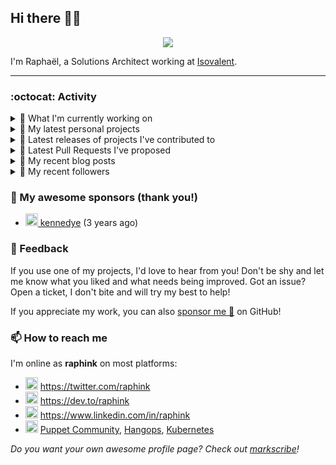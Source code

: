 ## Hi there 👋🏼


<p align="center">
  <a href="https://github.com/ryo-ma/github-profile-trophy"><img src="https://github-profile-trophy.vercel.app/?username=raphink&theme=darkhub&margin-w=15&margin-h=15&no-frame=true&column=5"/></a>
</p>


I'm Raphaël, a Solutions Architect working at [Isovalent](https://github.com/isovalent).

<hr />


### :octocat: Activity

<details>
<summary>👷 What I'm currently working on</summary>

- [raphink/dotfiles](https://github.com/raphink/dotfiles) -  (2 weeks ago)
- [cilium/cilium-cli](https://github.com/cilium/cilium-cli) - CLI to install, manage &amp; troubleshoot Kubernetes clusters running Cilium (1 month ago)
- [raphink/CV](https://github.com/raphink/CV) - My CV in both LaTeX &amp; web/ajax formats (2 months ago)
- [cilium/starwars-docker](https://github.com/cilium/starwars-docker) - Deathstar as a Service (5 months ago)
- [cloudcommunity/Free-Certifications](https://github.com/cloudcommunity/Free-Certifications) - A curated list of free courses &amp; certifications. (5 months ago)
</details>

<details>
<summary>🌱 My latest personal projects</summary>

- [raphink/picomo](https://github.com/raphink/picomo) - 
- [raphink/js-test](https://github.com/raphink/js-test) - 
- [raphink/book-template](https://github.com/raphink/book-template) - book-template
- [raphink/rebel-base](https://github.com/raphink/rebel-base) - rebel-base
- [raphink/localhost-run-proxy](https://github.com/raphink/localhost-run-proxy) - 
</details>

<details>
<summary>🔭 Latest releases of projects I've contributed to</summary>

- [cilium/cilium-cli](https://github.com/cilium/cilium-cli) ([v0.16.4](https://github.com/cilium/cilium-cli/releases/tag/v0.16.4), 3 days ago) - CLI to install, manage &amp; troubleshoot Kubernetes clusters running Cilium
- [cilium/cilium](https://github.com/cilium/cilium) ([v1.13.14](https://github.com/cilium/cilium/releases/tag/v1.13.14), 5 days ago) - eBPF-based Networking, Security, and Observability
- [cilium/hubble-ui](https://github.com/cilium/hubble-ui) ([v0.13.0](https://github.com/cilium/hubble-ui/releases/tag/v0.13.0), 1 month ago) - Observability &amp; Troubleshooting for Kubernetes Services
- [cilium/starwars-docker](https://github.com/cilium/starwars-docker) ([v2.0](https://github.com/cilium/starwars-docker/releases/tag/v2.0), 6 months ago) - Deathstar as a Service
</details>

<details>
<summary>🔨 Latest Pull Requests I've proposed</summary>

</details>

<details>
<summary>📜 My recent blog posts</summary>

- [Towards a Modular DevOps Stack](https://dev.to/camptocamp-ops/towards-a-modular-devops-stack-257c) (2 years ago)
- [A 15-year Puppet Journey](https://dev.to/raphink/a-15-year-puppet-journey-4o39) (2 years ago)
- [How to allow dynamic Terraform Provider Configuration](https://dev.to/camptocamp-ops/how-to-allow-dynamic-terraform-provider-configuration-20ik) (2 years ago)
- [March Cloud Native Romandie Meetup](https://dev.to/camptocamp-ops/march-cloud-native-romandie-meetup-o2f) (3 years ago)
- [Immutability &amp; loose coupling: a match made in heaven](https://dev.to/camptocamp-ops/immutability-loose-coupling-a-match-made-in-heaven-37kl) (3 years ago)
</details>

<details>
<summary>👥 My recent followers</summary>

- [<img src="https://avatars.githubusercontent.com/u/72819957?u=52f562e4be2f7e839b1484afb567e5212c2be89e&amp;v=4" height="20"/> qanghaa](https://github.com/qanghaa)
- [<img src="https://avatars.githubusercontent.com/u/62488703?v=4" height="20"/> MohammadTeimori](https://github.com/MohammadTeimori)
- [<img src="https://avatars.githubusercontent.com/u/7290987?u=545350bcaa64b65cd103d94f2c0ae6896b68d45a&amp;v=4" height="20"/> mkilchhofer](https://github.com/mkilchhofer)
- [<img src="https://avatars.githubusercontent.com/u/714910?u=b1d918ad6539aa63ab3b5064c188d3461f9e2d96&amp;v=4" height="20"/> slamp](https://github.com/slamp)
- [<img src="https://avatars.githubusercontent.com/u/137842870?v=4" height="20"/> danmaster01](https://github.com/danmaster01)
</details>


### 💚 My awesome sponsors (thank you!)

- [<img src="https://avatars.githubusercontent.com/u/1110127?v=4" height="20"/> kennedye](https://github.com/kennedye) (3 years ago)


### 💬 Feedback

If you use one of my projects, I'd love to hear from you!
Don't be shy and let me know what you liked and what needs being improved.
Got an issue? Open a ticket, I don't bite and will try my best to help!

If you appreciate my work, you can also [sponsor me 💚](https://github.com/sponsors/raphink) on GitHub!


### 📫 How to reach me

I'm online as **raphink** on most platforms:

- <img src="https://raw.githubusercontent.com/FortAwesome/Font-Awesome/master/svgs/brands/twitter.svg" width="20" alt="Twitter" /> https://twitter.com/raphink
- <img src="https://raw.githubusercontent.com/FortAwesome/Font-Awesome/master/svgs/brands/dev.svg" width="20" alt="Blog" /> https://dev.to/raphink
- <img src="https://raw.githubusercontent.com/FortAwesome/Font-Awesome/master/svgs/brands/linkedin.svg" width="20" alt="LinkedIn" /> https://www.linkedin.com/in/raphink
- <img src="https://raw.githubusercontent.com/FortAwesome/Font-Awesome/master/svgs/brands/slack.svg" width="20" alt="Slack" /> [Puppet Community](https://slack.puppet.com/), [Hangops](https://signup.hangops.com/), [Kubernetes](https://slack.k8s.io/)

*Do you want your own awesome profile page? Check out [markscribe](https://github.com/muesli/markscribe)!*
